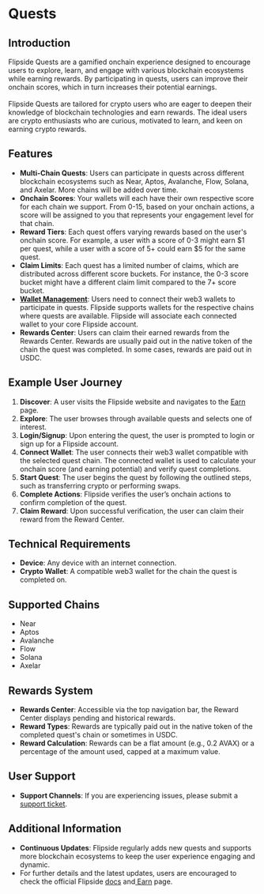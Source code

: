 # Quests

## Introduction

Flipside Quests are a gamified onchain experience designed to encourage users to explore, learn, and engage with various blockchain ecosystems while earning rewards. By participating in quests, users can improve their onchain scores, which in turn increases their potential earnings.\
\
Flipside Quests are tailored for crypto users who are eager to deepen their knowledge of blockchain technologies and earn rewards. The ideal users are crypto enthusiasts who are curious, motivated to learn, and keen on earning crypto rewards.

## Features

* **Multi-Chain Quests**: Users can participate in quests across different blockchain ecosystems such as Near, Aptos, Avalanche, Flow, Solana, and Axelar. More chains will be added over time.
* **Onchain Scores**: Your wallets will each have their own respective score for each chain we support. From 0-15, based on your onchain actions, a score will be assigned to you that represents your engagement level for that chain. &#x20;
* **Reward Tiers**: Each quest offers varying rewards based on the user's onchain score. For example, a user with a score of 0-3 might earn $1 per quest, while a user with a score of 5+ could earn $5 for the same quest.
* **Claim Limits**: Each quest has a limited number of claims, which are distributed across different score buckets. For instance, the 0-3 score bucket might have a different claim limit compared to the 7+ score bucket.
* [**Wallet Management**](../wallet-management.md): Users need to connect their web3 wallets to participate in quests. Flipside supports wallets for the respective chains where quests are available. Flipside will associate each connected wallet to your core Flipside account.
* **Rewards Center**: Users can claim their earned rewards from the Rewards Center. Rewards are usually paid out in the native token of the chain the quest was completed. In some cases, rewards are paid out in USDC.

## Example User Journey

1. **Discover**: A user visits the Flipside website and navigates to the [Earn](https://flipsidecrypto.xyz/earn) page.
2. **Explore**: The user browses through available quests and selects one of interest.
3. **Login/Signup**: Upon entering the quest, the user is prompted to login or sign up for a Flipside account.
4. **Connect Wallet**: The user connects their web3 wallet compatible with the selected quest chain. The connected wallet is used to calculate your onchain score (and earning potential) and verify quest completions.
5. **Start Quest**: The user begins the quest by following the outlined steps, such as transferring crypto or performing swaps.
6. **Complete Actions**: Flipside verifies the user’s onchain actions to confirm completion of the quest.
7. **Claim Reward**: Upon successful verification, the user can claim their reward from the Reward Center.

## Technical Requirements

* **Device**: Any device with an internet connection.
* **Crypto Wallet**: A compatible web3 wallet for the chain the quest is completed on.

## Supported Chains

* Near
* Aptos
* Avalanche
* Flow
* Solana
* Axelar

## Rewards System

* **Rewards Center**: Accessible via the top navigation bar, the Reward Center displays pending and historical rewards.
* **Reward Types**: Rewards are typically paid out in the native token of the completed quest's chain or sometimes in USDC.
* **Reward Calculation**: Rewards can be a flat amount (e.g., 0.2 AVAX) or a percentage of the amount used, capped at a maximum value.

## User Support

* **Support Channels**: If you are experiencing issues, please submit a [support ticket](https://docs.flipsidecrypto.xyz/support/support).

## Additional Information

* **Continuous Updates**: Flipside regularly adds new quests and supports more blockchain ecosystems to keep the user experience engaging and dynamic.
* For further details and the latest updates, users are encouraged to check the official Flipside [docs](https://docs.flipsidecrypto.xyz/earn/onchain-rewards/quests) and[ ](https://flipsidecrypto.xyz/earn)[Earn](https://flipsidecrypto.xyz/earn) page.
